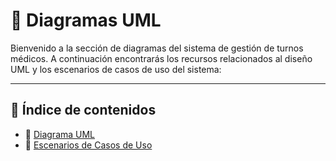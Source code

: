 # 📌 Diagramas UML

Bienvenido a la sección de diagramas del sistema de gestión de turnos médicos. A continuación encontrarás los recursos relacionados al diseño UML y los escenarios de casos de uso del sistema:

---

## 🔷 Índice de contenidos

- 📄 [Diagrama UML](./Diagrama-UML.pdf)
- 📝 [Escenarios de Casos de Uso](Escenarios%20de%20Casos%20De%20Uso.md)

